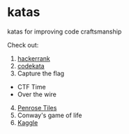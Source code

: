 # katas
katas for improving code craftsmanship

Check out:
1. [hackerrank](https://www.hackerrank.com/dashboard)
2. [codekata](http://codekata.com/kata/codekata-intro/)
3. Capture the flag
- CTF Time
- Over the wire
4. [Penrose Tiles](https://github.com/ThomasCWright/katas/tree/Penrose_Tiles)
5. Conway's game of life
6. [Kaggle](https://www.kaggle.com/)
